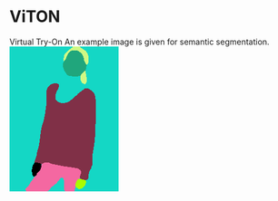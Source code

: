 # ViTON
Virtual Try-On
An example image is given for semantic segmentation. 
![alt text](000001_0.png)
